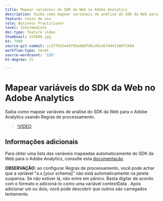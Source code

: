 ```yaml
---
title: Mapear variáveis do SDK da Web no Adobe Analytics
description: Saiba como mapear variáveis de análise do SDK da Web para o Adobe Analytics usando Regras de processamento.
feature: Casos de uso
role: Business Practitioner
level: Intermediate
doc-type: feature video
thumbnail: 333606.jpg
kt: 7998
source-git-commit: cc377025e4d793a908fd6cddceb74441300f3449
workflow-type: tm+mt
source-wordcount: '135'
ht-degree: 2%

---
```



# Mapear variáveis do SDK da Web no Adobe Analytics

Saiba como mapear variáveis de análise do SDK da Web para o Adobe Analytics usando Regras de processamento.

>[!VIDEO](https://video.tv.adobe.com/v/333606/?quality=12&learn=on)

## Informações adicionais 

Para obter uma lista das variáveis mapeadas automaticamente do SDK da Web para o Adobe Analytics, consulte esta [documentação](https://experienceleague.adobe.com/docs/experience-platform/edge/data-collection/adobe-analytics/automatically-mapped-vars.html)

**OBSERVAÇÃO:** ao configurar Regras de processamento, você pode achar que a variável &quot;a.x.[your schema]&quot; não está automaticamente na janela suspensa. Se não estiver lá, não entre em pânico. Basta digitar de acordo com o formato e adicioná-lo como uma variável contextData . Após adicionar um ou dois, você pode descobrir que outros são carregados lentamente.
